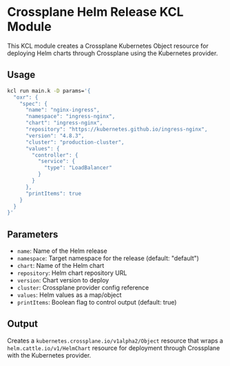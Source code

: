 # Crossplane Helm Release KCL Module

This KCL module creates a Crossplane Kubernetes Object resource for deploying Helm charts through Crossplane using the Kubernetes provider.

## Usage

```bash
kcl run main.k -D params='{
  "oxr": {
    "spec": {
      "name": "nginx-ingress",
      "namespace": "ingress-nginx",
      "chart": "ingress-nginx",
      "repository": "https://kubernetes.github.io/ingress-nginx",
      "version": "4.8.3",
      "cluster": "production-cluster",
      "values": {
        "controller": {
          "service": {
            "type": "LoadBalancer"
          }
        }
      },
      "printItems": true
    }
  }
}'
```

## Parameters

- `name`: Name of the Helm release
- `namespace`: Target namespace for the release (default: "default")
- `chart`: Name of the Helm chart
- `repository`: Helm chart repository URL
- `version`: Chart version to deploy
- `cluster`: Crossplane provider config reference
- `values`: Helm values as a map/object
- `printItems`: Boolean flag to control output (default: true)

## Output

Creates a `kubernetes.crossplane.io/v1alpha2/Object` resource that wraps a `helm.cattle.io/v1/HelmChart` resource for deployment through Crossplane with the Kubernetes provider.
